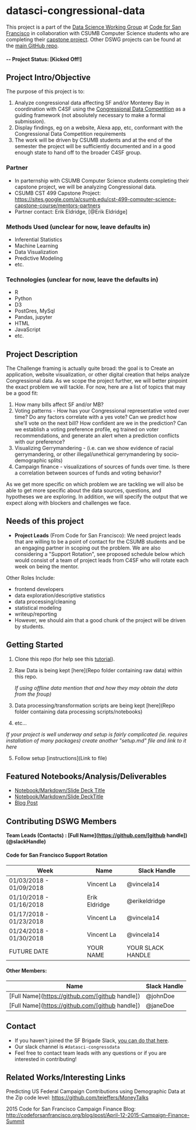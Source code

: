 # datasci-congressional-data
This project is a part of the [Data Science Working Group](http://datascience.codeforsanfrancisco.org) at [Code for San Francisco](http://www.codeforsanfrancisco.org) in collaboration with CSUMB Computer Science students who are completing their [capstone project](https://sites.google.com/a/csumb.edu/cst-499-computer-science-capstone-course/mentors-partners).  Other DSWG projects can be found at the [main GitHub repo](https://github.com/sfbrigade/data-science-wg).

#### -- Project Status: [Kicked Off!]

## Project Intro/Objective
The purpose of this project is to:

1. Analyze congressional data affecting SF and/or Monterey Bay in coordination with C4SF using the [Congressional Data Competition](https://www.challenge.gov/challenge/congressional-data-competition/) as a guiding framework (not absolutely necessary to make a formal submission).
2. Display findings, eg on a website, Alexa app, etc, conformant with the Congressional Data Competition requirements
3. The work will be driven by CSUMB students and at the end of the semester the project will be sufficiently documented and in a good enough state to hand off to the broader C4SF group.

### Partner
* In parternship with CSUMB Computer Science students completing their capstone project, we will be analyzing Congressional data.
* CSUMB CST 499 Capstone Project: https://sites.google.com/a/csumb.edu/cst-499-computer-science-capstone-course/mentors-partners
* Partner contact: Erik Eldridge, [@Erik Eldridge]

### Methods Used (unclear for now, leave defaults in)
* Inferential Statistics
* Machine Learning
* Data Visualization
* Predictive Modeling
* etc.

### Technologies (unclear for now, leave the defaults in)
* R 
* Python
* D3
* PostGres, MySql
* Pandas, jupyter
* HTML
* JavaScript
* etc. 

## Project Description
The Challenge framing is actually quite broad: the goal is to Create an application, website visualization, or other digital creation that helps analyze Congressional data. As we scope the project further, we will better pinpoint the exact problem we will tackle. For now, here are a list of topics that may be a good fit:

1. How many bills affect SF and/or MB?
2. Voting patterns - How has your Congressional representative voted over time? Do any factors correlate with a yes vote? Can we predict how she’ll vote on the next bill? How confident are we in the prediction? Can we establish a voting preference profile, eg trained on voter recommendations, and generate an alert when a prediction conflicts with our preference?
3. Visualizing Gerrymandering - (i.e. can we show evidence of racial gerrymandering, or other illegal/unethical gerrymandering by socio-demographic splits)
4. Campaign finance - visualizations of sources of funds over time. Is there a correlation between sources of funds and voting behavior?

As we get more specific on which problem we are tackling we will also be able to get more specific about the data sources, questions, and hypotheses we are exploring. In addition, we will specify the output that we expect along with blockers and challenges we face.

## Needs of this project

- **Project Leads** (From Code for San Francisco): We need project leads that are willing to be a point of contact for the CSUMB students and be an engaging partner in scoping out the problem. We are also considering a "Support Rotation", see proposed schedule below which would consist of a team of project leads from C4SF who will rotate each week on being the mentor.

Other Roles Include:
- frontend developers
- data exploration/descriptive statistics
- data processing/cleaning
- statistical modeling
- writeup/reporting
- However, we should aim that a good chunk of the project will be driven by students.

## Getting Started

1. Clone this repo (for help see this [tutorial](https://help.github.com/articles/cloning-a-repository/)).
2. Raw Data is being kept [here](Repo folder containing raw data) within this repo.

    *If using offline data mention that and how they may obtain the data from the froup)*
    
3. Data processing/transformation scripts are being kept [here](Repo folder containing data processing scripts/notebooks)
4. etc...

*If your project is well underway and setup is fairly complicated (ie. requires installation of many packages) create another "setup.md" file and link to it here*  

5. Follow setup [instructions](Link to file)

## Featured Notebooks/Analysis/Deliverables
* [Notebook/Markdown/Slide Deck Title](link)
* [Notebook/Markdown/Slide DeckTitle](link)
* [Blog Post](link)


## Contributing DSWG Members

**Team Leads (Contacts) : [Full Name](https://github.com/[github handle])(@slackHandle)**

#### Code for San Francisco Support Rotation
| Week        | Name | Slack Handle |
|------------ |------|------------  |
| 01/03/2018 - 01/09/2018 | Vincent La     | @vincela14 |
| 01/10/2018 - 01/16/2018 | Erik Eldridge  | @erikeldridge |
| 01/17/2018 - 01/23/2018 | Vincent La     | @vincela14 |
| 01/24/2018 - 01/30/2018 | Vincent La     | @vincela14 |
| FUTURE DATE | YOUR NAME     | YOUR SLACK HANDLE |

#### Other Members:

|Name     |  Slack Handle   | 
|---------|-----------------|
|[Full Name](https://github.com/[github handle])| @johnDoe        |
|[Full Name](https://github.com/[github handle]) |     @janeDoe    |

## Contact
* If you haven't joined the SF Brigade Slack, [you can do that here](http://c4sf.me/slack).  
* Our slack channel is `#datasci-congressdata`
* Feel free to contact team leads with any questions or if you are interested in contributing!

## Related Works/Interesting Links
Predicting US Federal Campaign Contributions using Demographic Data at the Zip code level: https://github.com/tejeffers/MoneyTalks

2015 Code for San Francisco Campaign Finance Blog: http://codeforsanfrancisco.org/blog/post/April-12-2015-Campaign-Finance-Summit

